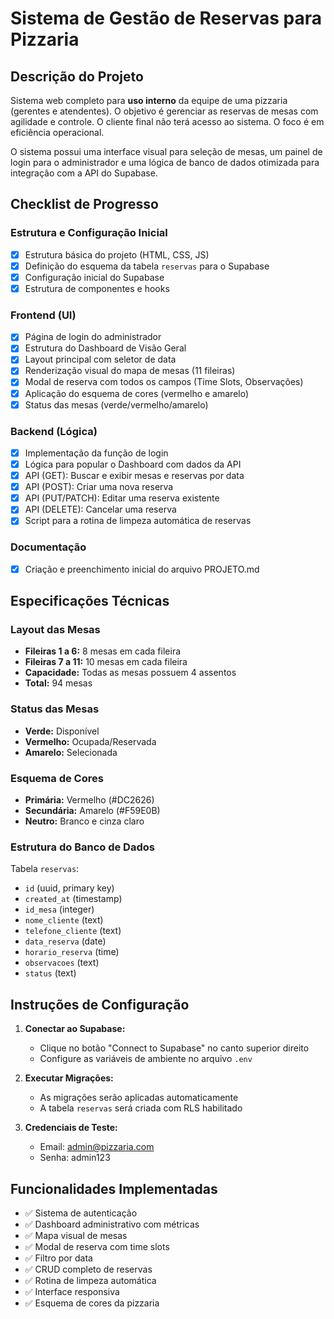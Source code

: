 # Sistema de Gestão de Reservas para Pizzaria

## Descrição do Projeto

Sistema web completo para **uso interno** da equipe de uma pizzaria (gerentes e atendentes). O objetivo é gerenciar as reservas de mesas com agilidade e controle. O cliente final não terá acesso ao sistema. O foco é em eficiência operacional.

O sistema possui uma interface visual para seleção de mesas, um painel de login para o administrador e uma lógica de banco de dados otimizada para integração com a API do Supabase.

## Checklist de Progresso

### Estrutura e Configuração Inicial
- [x] Estrutura básica do projeto (HTML, CSS, JS)
- [x] Definição do esquema da tabela `reservas` para o Supabase
- [x] Configuração inicial do Supabase
- [x] Estrutura de componentes e hooks

### Frontend (UI)
- [x] Página de login do administrador
- [x] Estrutura do Dashboard de Visão Geral
- [x] Layout principal com seletor de data
- [x] Renderização visual do mapa de mesas (11 fileiras)
- [x] Modal de reserva com todos os campos (Time Slots, Observações)
- [x] Aplicação do esquema de cores (vermelho e amarelo)
- [x] Status das mesas (verde/vermelho/amarelo)

### Backend (Lógica)
- [x] Implementação da função de login
- [x] Lógica para popular o Dashboard com dados da API
- [x] API (GET): Buscar e exibir mesas e reservas por data
- [x] API (POST): Criar uma nova reserva
- [x] API (PUT/PATCH): Editar uma reserva existente
- [x] API (DELETE): Cancelar uma reserva
- [x] Script para a rotina de limpeza automática de reservas

### Documentação
- [x] Criação e preenchimento inicial do arquivo PROJETO.md

## Especificações Técnicas

### Layout das Mesas
- **Fileiras 1 a 6:** 8 mesas em cada fileira
- **Fileiras 7 a 11:** 10 mesas em cada fileira
- **Capacidade:** Todas as mesas possuem 4 assentos
- **Total:** 94 mesas

### Status das Mesas
- **Verde:** Disponível
- **Vermelho:** Ocupada/Reservada
- **Amarelo:** Selecionada

### Esquema de Cores
- **Primária:** Vermelho (#DC2626)
- **Secundária:** Amarelo (#F59E0B)
- **Neutro:** Branco e cinza claro

### Estrutura do Banco de Dados
Tabela `reservas`:
- `id` (uuid, primary key)
- `created_at` (timestamp)
- `id_mesa` (integer)
- `nome_cliente` (text)
- `telefone_cliente` (text)
- `data_reserva` (date)
- `horario_reserva` (time)
- `observacoes` (text)
- `status` (text)

## Instruções de Configuração

1. **Conectar ao Supabase:**
   - Clique no botão "Connect to Supabase" no canto superior direito
   - Configure as variáveis de ambiente no arquivo `.env`

2. **Executar Migrações:**
   - As migrações serão aplicadas automaticamente
   - A tabela `reservas` será criada com RLS habilitado

3. **Credenciais de Teste:**
   - Email: admin@pizzaria.com
   - Senha: admin123

## Funcionalidades Implementadas

- ✅ Sistema de autenticação
- ✅ Dashboard administrativo com métricas
- ✅ Mapa visual de mesas
- ✅ Modal de reserva com time slots
- ✅ Filtro por data
- ✅ CRUD completo de reservas
- ✅ Rotina de limpeza automática
- ✅ Interface responsiva
- ✅ Esquema de cores da pizzaria